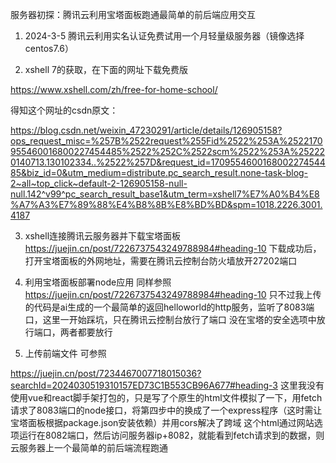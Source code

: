 服务器初探：腾讯云利用宝塔面板跑通最简单的前后端应用交互

1. 2024-3-5 腾讯云利用实名认证免费试用一个月轻量级服务器（镜像选择centos7.6）

2. xshell 7的获取，在下面的网址下载免费版

https://www.xshell.com/zh/free-for-home-school/

得知这个网址的csdn原文：

https://blog.csdn.net/weixin_47230291/article/details/126905158?ops_request_misc=%257B%2522request%255Fid%2522%253A%2522170955460016800227454485%2522%252C%2522scm%2522%253A%252220140713.130102334..%2522%257D&request_id=170955460016800227454485&biz_id=0&utm_medium=distribute.pc_search_result.none-task-blog-2~all~top_click~default-2-126905158-null-null.142^v99^pc_search_result_base1&utm_term=xshell7%E7%A0%B4%E8%A7%A3%E7%89%88%E4%B8%8B%E8%BD%BD&spm=1018.2226.3001.4187

3. xshell连接腾讯云服务器并下载宝塔面板
https://juejin.cn/post/7226737543249788984#heading-10
下载成功后，打开宝塔面板的外网地址，需要在腾讯云控制台防火墙放开27202端口

4. 利用宝塔面板部署node应用
同样参照
https://juejin.cn/post/7226737543249788984#heading-10
只不过我上传的代码是ai生成的一个最简单的返回helloworld的http服务，监听了8083端口，这里一开始踩坑，只在腾讯云控制台放行了端口 没在宝塔的安全选项中放行端口，两者都要放行

5. 上传前端文件
可参照

https://juejin.cn/post/7234467007718015036?searchId=2024030519310157ED73C1B553CB96A677#heading-3
这里我没有使用vue和react脚手架打包的，只是写了个原生的html文件模拟了一下，用fetch请求了8083端口的node接口，将第四步中的换成了一个express程序（这时需让宝塔面板根据package.json安装依赖）并用cors解决了跨域
这个html通过网站选项运行在8082端口，然后访问服务器ip+8082，就能看到fetch请求到的数据，则云服务器上一个最简单的前后端流程跑通